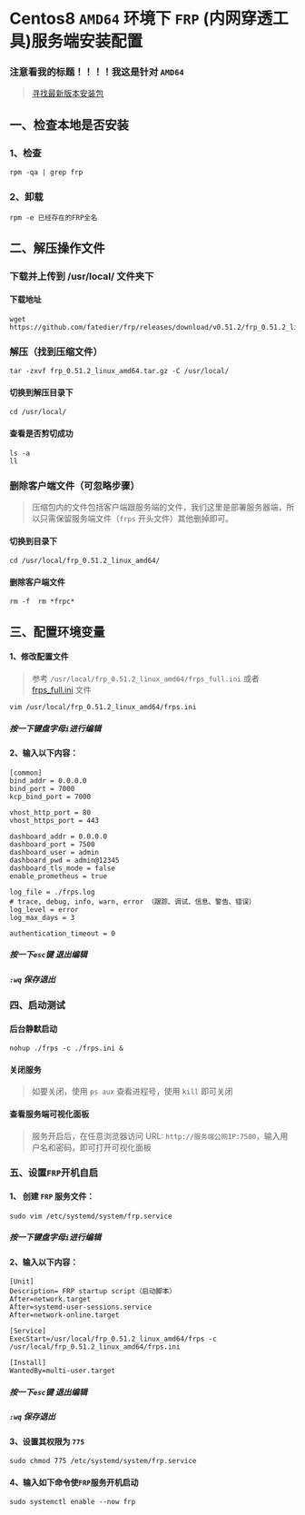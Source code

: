# Centos8 `AMD64` 环境下 `FRP` (内网穿透工具)服务端安装配置 #
### 注意看我的标题！！！！我这是针对 `AMD64`  ###

> [寻找最新版本安装包](https://github.com/fatedier/frp/releases)

## 一、检查本地是否安装 ##
### 1、检查 ###
```shell
rpm -qa | grep frp
```
### 2、卸载 ###
```shell
rpm -e 已经存在的FRP全名
```
## 二、解压操作文件 ##
### 下载并上传到 /usr/local/ 文件夹下
#### 下载地址 ####
```shell
wget https://github.com/fatedier/frp/releases/download/v0.51.2/frp_0.51.2_linux_arm64.tar.gz
```
### 解压（找到压缩文件） ###
```shell
tar -zxvf frp_0.51.2_linux_amd64.tar.gz -C /usr/local/
```
#### 切换到解压目录下 ####
```shell
cd /usr/local/
```
#### 查看是否剪切成功 ####
```shell
ls -a
ll
```
### 删除客户端文件（可忽略步骤） ###

> 压缩包内的文件包括客户端跟服务端的文件，我们这里是部署服务器端，所以只需保留服务端文件（`frps` 开头文件）其他删掉即可。
#### 切换到目录下 ####
```shell
cd /usr/local/frp_0.51.2_linux_amd64/
```
#### 删除客户端文件 ####
```shell
rm -f  rm *frpc*
```
## 三、配置环境变量 ###
#### 1、修改配置文件 ####

> 参考 `/usr/local/frp_0.51.2_linux_amd64/frps_full.ini` 或者 [frps_full.ini](frps_full.ini) 文件

```shell
vim /usr/local/frp_0.51.2_linux_amd64/frps.ini
```
##### 按一下键盘字母`i`进行编辑 #####
#### 2、输入以下内容： ####
```shell
[common]
bind_addr = 0.0.0.0
bind_port = 7000
kcp_bind_port = 7000

vhost_http_port = 80
vhost_https_port = 443

dashboard_addr = 0.0.0.0
dashboard_port = 7500
dashboard_user = admin
dashboard_pwd = admin@12345
dashboard_tls_mode = false
enable_prometheus = true

log_file = ./frps.log
# trace, debug, info, warn, error （跟踪、调试、信息、警告、错误）
log_level = error
log_max_days = 3

authentication_timeout = 0
```
##### 按一下`esc`键 退出编辑 #####
##### `:wq` 保存退出 #####

### 四、启动测试 ###
#### 后台静默启动 ####
```shell
nohup ./frps -c ./frps.ini &
```
#### 关闭服务 ####

> 如要关闭，使用 `ps aux` 查看进程号，使用 `kill` 即可关闭

#### 查看服务端可视化面板 ####

> 服务开启后，在任意浏览器访问 URL: `http://服务端公网IP:7500`，输入用户名和密码，即可打开可视化面板

### 五、设置`FRP`开机自启 ###
#### 1、 创建 `FRP` 服务文件： ####
```shell
sudo vim /etc/systemd/system/frp.service
```
##### 按一下键盘字母`i`进行编辑 #####
#### 2、输入以下内容： ####
```shell
[Unit]
Description= FRP startup script（启动脚本）
After=network.target
After=systemd-user-sessions.service
After=network-online.target

[Service]
ExecStart=/usr/local/frp_0.51.2_linux_amd64/frps -c /usr/local/frp_0.51.2_linux_amd64/frps.ini

[Install]
WantedBy=multi-user.target
```
##### 按一下`esc`键 退出编辑 #####
##### `:wq` 保存退出 #####
#### 3、设置其权限为 `775` ####
```shell
sudo chmod 775 /etc/systemd/system/frp.service
```
#### 4、输入如下命令使`FRP`服务开机启动  ####
```shell
sudo systemctl enable --now frp
```
